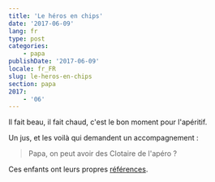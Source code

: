 ```yaml
---
title: 'Le héros en chips'
date: '2017-06-09'
lang: fr
type: post
categories:
    - papa
publishDate: '2017-06-09'
locale: fr_FR
slug: le-heros-en-chips
section: papa
2017:
    - '06'
---
```


Il fait beau, il fait chaud, c'est le bon moment pour l'apéritif.

<!--more-->

Un jus, et les voilà qui demandent un accompagnement :

> Papa, on peut avoir des Clotaire de l'apéro ?

Ces enfants ont leurs propres [références](https://www.whisperies.com/fiche/clotaire-l-apprenti-fantome).